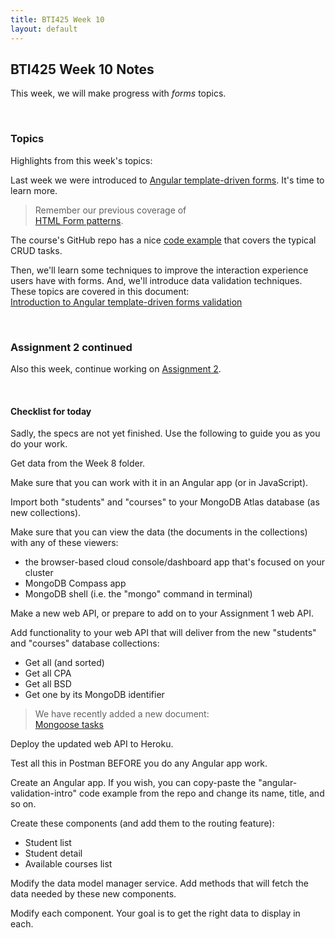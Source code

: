 ```yaml
---
title: BTI425 Week 10
layout: default
---
```


## BTI425 Week 10 Notes

This week, we will make progress with *forms* topics.  

<br>

### Topics

Highlights from this week's topics: 

Last week we were introduced to [Angular template-driven forms](angular-forms-intro). It's time to learn more. 

> Remember our previous coverage of  
> [HTML Form patterns](html-form-patterns). 

The course's GitHub repo has a nice [code example](https://github.com/sictweb/bti425/tree/master/Week_10) that covers the typical CRUD tasks. 

Then, we'll learn some techniques to improve the interaction experience users have with forms. And, we'll introduce data validation techniques. These topics are covered in this document:  
[Introduction to Angular template-driven forms validation](angular-forms-validation-intro)

<br>

### Assignment 2 continued

Also this week, continue working on [Assignment 2](/graded-work/assign2). 

<br>

#### Checklist for today

Sadly, the specs are not yet finished. Use the following to guide you as you do your work.

Get data from the Week 8 folder.  

Make sure that you can work with it in an Angular app (or in JavaScript).  

Import both "students" and "courses" to your MongoDB Atlas database (as new collections).  

Make sure that you can view the data (the documents in the collections) with any of these viewers:  
* the browser-based cloud console/dashboard app that's focused on your cluster 
* MongoDB Compass app 
* MongoDB shell (i.e. the "mongo" command in terminal)  

Make a new web API, or prepare to add on to your Assignment 1 web API.  

Add functionality to your web API that will deliver from the new "students" and "courses" database collections:
* Get all (and sorted)
* Get all CPA
* Get all BSD
* Get one by its MongoDB identifier

> We have recently added a new document:  
> [Mongoose tasks](mongoose-tasks)

Deploy the updated web API to Heroku.

Test all this in Postman BEFORE you do any Angular app work. 

Create an Angular app. If you wish, you can copy-paste the "angular-validation-intro" code example from the repo and change its name, title, and so on. 

Create these components (and add them to the routing feature): 
* Student list
* Student detail
* Available courses list  

Modify the data model manager service. Add methods that will fetch the data needed by these new components.

Modify each component. Your goal is to get the right data to display in each.

<br>
